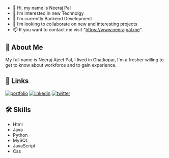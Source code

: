 
- 👋 Hi, my name is Neeraj Pal
- 👀 I’m interested in new Technolgy
- 🌱 I’m currently Backend Development
- 💞️ I’m looking to collaborate on new and interesting projects 
- 📫 If you want to contact me visit "https://www.neerajpal.me".
## 🚀 About Me
My full name is Neeraj Ajeet Pal, I lived in Ghatkopar,
I'm a fresher willing to get to know about workforce and to gain experience.


## 🔗 Links
[![portfolio](https://img.shields.io/badge/my_portfolio-000?style=for-the-badge&logo=ko-fi&logoColor=white)](https://neerajpal.me/)
[![linkedin](https://img.shields.io/badge/linkedin-0A66C2?style=for-the-badge&logo=linkedin&logoColor=white)](https://www.linkedin.com/in/neeraj-pal-370952212/)
[![twitter](https://img.shields.io/badge/twitter-1DA1F2?style=for-the-badge&logo=twitter&logoColor=white)](https://twitter.com/neeraj_NJ01)


## 🛠 Skills
- Html
- Java
- Python
- MySQL
- JavaScript
- Css


<!---
neerajap-01/neerajap-01 is a ✨ special ✨ repository because its `README.md` (this file) appears on your GitHub profile.
You can click the Preview link to take a look at your changes.
--->

